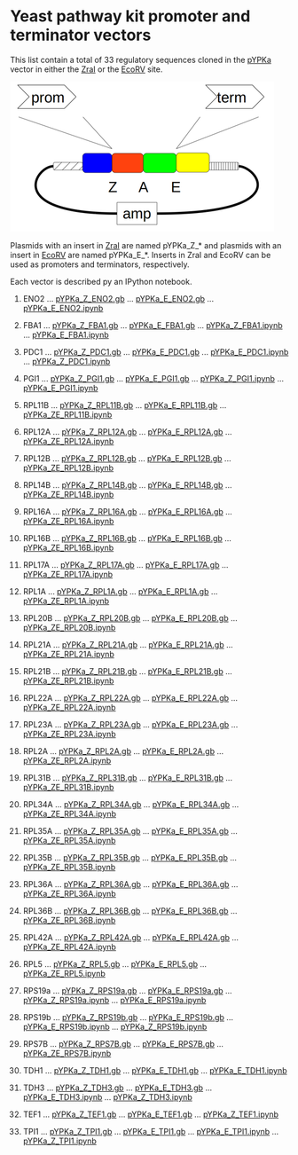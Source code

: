 # Yeast pathway kit promoter and terminator vectors

This list contain a total of 33 regulatory sequences
cloned in the [pYPKa](files/pYPKa.gb) vector in either the [ZraI](http://rebase.neb.com/rebase/enz/ZraI.html)
or the [EcoRV](http://rebase.neb.com/rebase/enz/EcoRV.html) site.

![files/pYPK_ZE.png](files/pYPK_ZE.png)

Plasmids with an insert in [ZraI](http://rebase.neb.com/rebase/enz/ZraI.html) are named
pYPKa_Z_* and plasmids with an insert in [EcoRV](http://rebase.neb.com/rebase/enz/EcoRV.html) are named
pYPKa_E_*. Inserts in ZraI and EcoRV can be used as promoters and terminators, respectively.

Each vector is described py an IPython notebook.

1. ENO2
 ... [pYPKa_Z_ENO2.gb](pYPKa_Z_ENO2.gb)
 ... [pYPKa_E_ENO2.gb](pYPKa_E_ENO2.gb) ... [pYPKa_E_ENO2.ipynb](pYPKa_E_ENO2.ipynb)

2. FBA1
 ... [pYPKa_Z_FBA1.gb](pYPKa_Z_FBA1.gb)
 ... [pYPKa_E_FBA1.gb](pYPKa_E_FBA1.gb) ... [pYPKa_Z_FBA1.ipynb](pYPKa_Z_FBA1.ipynb)
 ... [pYPKa_E_FBA1.ipynb](pYPKa_E_FBA1.ipynb)

3. PDC1
 ... [pYPKa_Z_PDC1.gb](pYPKa_Z_PDC1.gb)
 ... [pYPKa_E_PDC1.gb](pYPKa_E_PDC1.gb) ... [pYPKa_E_PDC1.ipynb](pYPKa_E_PDC1.ipynb)
 ... [pYPKa_Z_PDC1.ipynb](pYPKa_Z_PDC1.ipynb)

4. PGI1
 ... [pYPKa_Z_PGI1.gb](pYPKa_Z_PGI1.gb)
 ... [pYPKa_E_PGI1.gb](pYPKa_E_PGI1.gb) ... [pYPKa_Z_PGI1.ipynb](pYPKa_Z_PGI1.ipynb)
 ... [pYPKa_E_PGI1.ipynb](pYPKa_E_PGI1.ipynb)

5. RPL11B
 ... [pYPKa_Z_RPL11B.gb](pYPKa_Z_RPL11B.gb)
 ... [pYPKa_E_RPL11B.gb](pYPKa_E_RPL11B.gb) ... [pYPKa_ZE_RPL11B.ipynb](pYPKa_ZE_RPL11B.ipynb)

6. RPL12A
 ... [pYPKa_Z_RPL12A.gb](pYPKa_Z_RPL12A.gb)
 ... [pYPKa_E_RPL12A.gb](pYPKa_E_RPL12A.gb) ... [pYPKa_ZE_RPL12A.ipynb](pYPKa_ZE_RPL12A.ipynb)

7. RPL12B
 ... [pYPKa_Z_RPL12B.gb](pYPKa_Z_RPL12B.gb)
 ... [pYPKa_E_RPL12B.gb](pYPKa_E_RPL12B.gb) ... [pYPKa_ZE_RPL12B.ipynb](pYPKa_ZE_RPL12B.ipynb)

8. RPL14B
 ... [pYPKa_Z_RPL14B.gb](pYPKa_Z_RPL14B.gb)
 ... [pYPKa_E_RPL14B.gb](pYPKa_E_RPL14B.gb) ... [pYPKa_ZE_RPL14B.ipynb](pYPKa_ZE_RPL14B.ipynb)

9. RPL16A
 ... [pYPKa_Z_RPL16A.gb](pYPKa_Z_RPL16A.gb)
 ... [pYPKa_E_RPL16A.gb](pYPKa_E_RPL16A.gb) ... [pYPKa_ZE_RPL16A.ipynb](pYPKa_ZE_RPL16A.ipynb)

10. RPL16B
 ... [pYPKa_Z_RPL16B.gb](pYPKa_Z_RPL16B.gb)
 ... [pYPKa_E_RPL16B.gb](pYPKa_E_RPL16B.gb) ... [pYPKa_ZE_RPL16B.ipynb](pYPKa_ZE_RPL16B.ipynb)

11. RPL17A
 ... [pYPKa_Z_RPL17A.gb](pYPKa_Z_RPL17A.gb)
 ... [pYPKa_E_RPL17A.gb](pYPKa_E_RPL17A.gb) ... [pYPKa_ZE_RPL17A.ipynb](pYPKa_ZE_RPL17A.ipynb)

12. RPL1A
 ... [pYPKa_Z_RPL1A.gb](pYPKa_Z_RPL1A.gb)
 ... [pYPKa_E_RPL1A.gb](pYPKa_E_RPL1A.gb) ... [pYPKa_ZE_RPL1A.ipynb](pYPKa_ZE_RPL1A.ipynb)

13. RPL20B
 ... [pYPKa_Z_RPL20B.gb](pYPKa_Z_RPL20B.gb)
 ... [pYPKa_E_RPL20B.gb](pYPKa_E_RPL20B.gb) ... [pYPKa_ZE_RPL20B.ipynb](pYPKa_ZE_RPL20B.ipynb)

14. RPL21A
 ... [pYPKa_Z_RPL21A.gb](pYPKa_Z_RPL21A.gb)
 ... [pYPKa_E_RPL21A.gb](pYPKa_E_RPL21A.gb) ... [pYPKa_ZE_RPL21A.ipynb](pYPKa_ZE_RPL21A.ipynb)

15. RPL21B
 ... [pYPKa_Z_RPL21B.gb](pYPKa_Z_RPL21B.gb)
 ... [pYPKa_E_RPL21B.gb](pYPKa_E_RPL21B.gb) ... [pYPKa_ZE_RPL21B.ipynb](pYPKa_ZE_RPL21B.ipynb)

16. RPL22A
 ... [pYPKa_Z_RPL22A.gb](pYPKa_Z_RPL22A.gb)
 ... [pYPKa_E_RPL22A.gb](pYPKa_E_RPL22A.gb) ... [pYPKa_ZE_RPL22A.ipynb](pYPKa_ZE_RPL22A.ipynb)

17. RPL23A
 ... [pYPKa_Z_RPL23A.gb](pYPKa_Z_RPL23A.gb)
 ... [pYPKa_E_RPL23A.gb](pYPKa_E_RPL23A.gb) ... [pYPKa_ZE_RPL23A.ipynb](pYPKa_ZE_RPL23A.ipynb)

18. RPL2A
 ... [pYPKa_Z_RPL2A.gb](pYPKa_Z_RPL2A.gb)
 ... [pYPKa_E_RPL2A.gb](pYPKa_E_RPL2A.gb) ... [pYPKa_ZE_RPL2A.ipynb](pYPKa_ZE_RPL2A.ipynb)

19. RPL31B
 ... [pYPKa_Z_RPL31B.gb](pYPKa_Z_RPL31B.gb)
 ... [pYPKa_E_RPL31B.gb](pYPKa_E_RPL31B.gb) ... [pYPKa_ZE_RPL31B.ipynb](pYPKa_ZE_RPL31B.ipynb)

20. RPL34A
 ... [pYPKa_Z_RPL34A.gb](pYPKa_Z_RPL34A.gb)
 ... [pYPKa_E_RPL34A.gb](pYPKa_E_RPL34A.gb) ... [pYPKa_ZE_RPL34A.ipynb](pYPKa_ZE_RPL34A.ipynb)

21. RPL35A
 ... [pYPKa_Z_RPL35A.gb](pYPKa_Z_RPL35A.gb)
 ... [pYPKa_E_RPL35A.gb](pYPKa_E_RPL35A.gb) ... [pYPKa_ZE_RPL35A.ipynb](pYPKa_ZE_RPL35A.ipynb)

22. RPL35B
 ... [pYPKa_Z_RPL35B.gb](pYPKa_Z_RPL35B.gb)
 ... [pYPKa_E_RPL35B.gb](pYPKa_E_RPL35B.gb) ... [pYPKa_ZE_RPL35B.ipynb](pYPKa_ZE_RPL35B.ipynb)

23. RPL36A
 ... [pYPKa_Z_RPL36A.gb](pYPKa_Z_RPL36A.gb)
 ... [pYPKa_E_RPL36A.gb](pYPKa_E_RPL36A.gb) ... [pYPKa_ZE_RPL36A.ipynb](pYPKa_ZE_RPL36A.ipynb)

24. RPL36B
 ... [pYPKa_Z_RPL36B.gb](pYPKa_Z_RPL36B.gb)
 ... [pYPKa_E_RPL36B.gb](pYPKa_E_RPL36B.gb) ... [pYPKa_ZE_RPL36B.ipynb](pYPKa_ZE_RPL36B.ipynb)

25. RPL42A
 ... [pYPKa_Z_RPL42A.gb](pYPKa_Z_RPL42A.gb)
 ... [pYPKa_E_RPL42A.gb](pYPKa_E_RPL42A.gb) ... [pYPKa_ZE_RPL42A.ipynb](pYPKa_ZE_RPL42A.ipynb)

26. RPL5
 ... [pYPKa_Z_RPL5.gb](pYPKa_Z_RPL5.gb)
 ... [pYPKa_E_RPL5.gb](pYPKa_E_RPL5.gb) ... [pYPKa_ZE_RPL5.ipynb](pYPKa_ZE_RPL5.ipynb)

27. RPS19a
 ... [pYPKa_Z_RPS19a.gb](pYPKa_Z_RPS19a.gb)
 ... [pYPKa_E_RPS19a.gb](pYPKa_E_RPS19a.gb) ... [pYPKa_Z_RPS19a.ipynb](pYPKa_Z_RPS19a.ipynb)
 ... [pYPKa_E_RPS19a.ipynb](pYPKa_E_RPS19a.ipynb)

28. RPS19b
 ... [pYPKa_Z_RPS19b.gb](pYPKa_Z_RPS19b.gb)
 ... [pYPKa_E_RPS19b.gb](pYPKa_E_RPS19b.gb) ... [pYPKa_E_RPS19b.ipynb](pYPKa_E_RPS19b.ipynb)
 ... [pYPKa_Z_RPS19b.ipynb](pYPKa_Z_RPS19b.ipynb)

29. RPS7B
 ... [pYPKa_Z_RPS7B.gb](pYPKa_Z_RPS7B.gb)
 ... [pYPKa_E_RPS7B.gb](pYPKa_E_RPS7B.gb) ... [pYPKa_ZE_RPS7B.ipynb](pYPKa_ZE_RPS7B.ipynb)

30. TDH1
 ... [pYPKa_Z_TDH1.gb](pYPKa_Z_TDH1.gb)
 ... [pYPKa_E_TDH1.gb](pYPKa_E_TDH1.gb) ... [pYPKa_E_TDH1.ipynb](pYPKa_E_TDH1.ipynb)

31. TDH3
 ... [pYPKa_Z_TDH3.gb](pYPKa_Z_TDH3.gb)
 ... [pYPKa_E_TDH3.gb](pYPKa_E_TDH3.gb) ... [pYPKa_E_TDH3.ipynb](pYPKa_E_TDH3.ipynb)
 ... [pYPKa_Z_TDH3.ipynb](pYPKa_Z_TDH3.ipynb)

32. TEF1
 ... [pYPKa_Z_TEF1.gb](pYPKa_Z_TEF1.gb)
 ... [pYPKa_E_TEF1.gb](pYPKa_E_TEF1.gb) ... [pYPKa_Z_TEF1.ipynb](pYPKa_Z_TEF1.ipynb)

33. TPI1
 ... [pYPKa_Z_TPI1.gb](pYPKa_Z_TPI1.gb)
 ... [pYPKa_E_TPI1.gb](pYPKa_E_TPI1.gb) ... [pYPKa_E_TPI1.ipynb](pYPKa_E_TPI1.ipynb)
 ... [pYPKa_Z_TPI1.ipynb](pYPKa_Z_TPI1.ipynb)